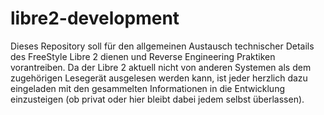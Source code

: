 # libre2-development
Dieses Repository soll für den allgemeinen Austausch technischer Details des FreeStyle Libre 2 dienen und Reverse Engineering Praktiken vorantreiben.
Da der Libre 2 aktuell nicht von anderen Systemen als dem zugehörigen Lesegerät ausgelesen werden kann, ist jeder herzlich dazu eingeladen mit den gesammelten Informationen in die Entwicklung einzusteigen (ob privat oder hier bleibt dabei jedem selbst überlassen).
